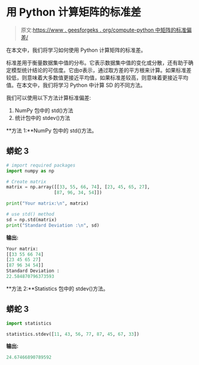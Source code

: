 # 用 Python 计算矩阵的标准差

> 原文:[https://www . geesforgeks . org/compute-python 中矩阵的标准偏差/](https://www.geeksforgeeks.org/calculate-standard-deviation-of-a-matrix-in-python/)

在本文中，我们将学习如何使用 Python 计算矩阵的标准差。

标准差用于衡量数据集中值的分布。它表示数据集中值的变化或分散，还有助于确定模型统计结论的可信度。它由σ表示，通过取方差的平方根来计算。如果标准差较低，则意味着大多数值更接近平均值，如果标准差较高，则意味着更接近平均值。在本文中，我们将学习 Python 中计算 SD 的不同方法。

我们可以使用以下方法计算标准偏差:

1.  NumPy 包中的 std()方法
2.  统计包中的 stdev()方法

**方法 1:**NumPy 包中的 std()方法。

## 蟒蛇 3

```py
# import required packages
import numpy as np

# Create matrix
matrix = np.array([[33, 55, 66, 74], [23, 45, 65, 27],
                  [87, 96, 34, 54]])

print("Your matrix:\n", matrix)

# use std() method
sd = np.std(matrix)
print("Standard Deviation :\n", sd)
```

**输出:**

```py
Your matrix:
[[33 55 66 74]
[23 45 65 27]
[87 96 34 54]]
Standard Deviation :
22.584870796373593

```

**方法 2:**Statistics 包中的 stdev()方法。

## 蟒蛇 3

```py
import statistics

statistics.stdev([11, 43, 56, 77, 87, 45, 67, 33])
```

**输出:**

```py
24.67466890789592

```